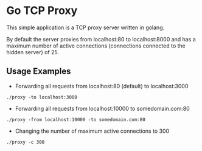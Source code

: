 # Go TCP Proxy
This simple application is a TCP proxy server written in golang. 

By default the server proxies from localhost:80 to localhost:8000 and has a maximum number of active connections (connections connected to the hidden server) of 25.

## Usage Examples
- Forwarding all requests from localhost:80 (default) to localhost:3000

```
./proxy -to localhost:3000 
```

- Forwarding all requests from localhost:10000 to somedomain.com:80

```
./proxy -from localhost:10000 -to somedomain.com:80
```

- Changing the number of maximum active connections to 300

```
./proxy -c 300
```